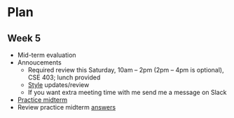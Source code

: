 # Plan
## Week 5

* Mid-term evaluation
* Annoucements
  * Required review this Saturday, 10am – 2pm (2pm – 4pm is optional), CSE 403; lunch provided
  * [Style](../style.md) updates/review
  * If you want extra meeting time with me send me a message on Slack
* [Practice midterm](../midterm/practice-midterm.md)
* Review practice midterm [answers](../midterm/practice-midterm-answers.md)
